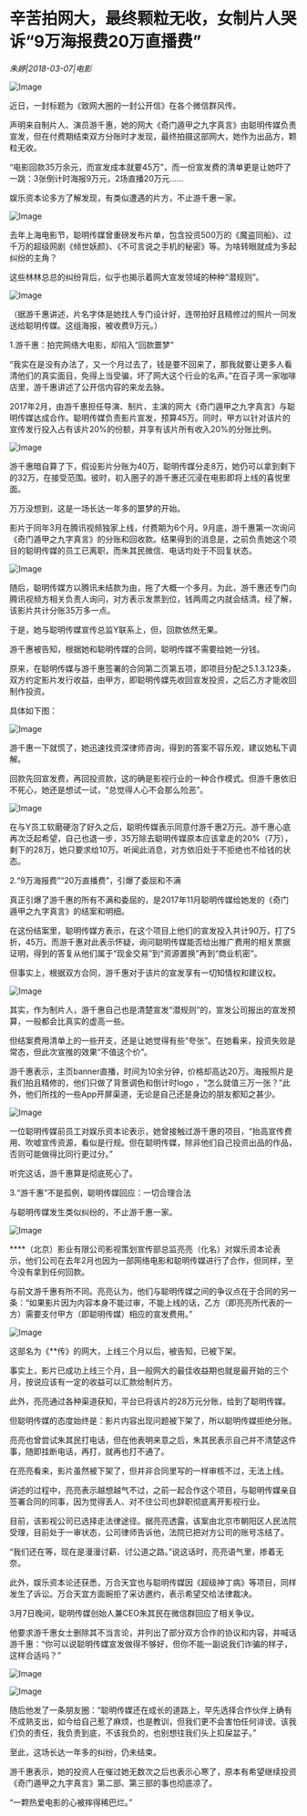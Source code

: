 # 辛苦拍网大，最终颗粒无收，女制片人哭诉“9万海报费20万直播费”

*朱婷|2018-03-07|电影*

![Image](http://static.ylzbl.com/uploads/ueditor/php/upload/image/20180308/1520483284155647.jpeg)

近日，一封标题为《致网大圈的一封公开信》在各个微信群风传。

声明来自制片人、演员游千惠，她的网大《奇门遁甲之九字真言》由聪明传媒负责宣发，但在付费期结束双方分账时才发现，最终拍摄这部网大，她作为出品方，颗粒无收。

“电影回款35万余元，而宣发成本就要45万”，而一份宣发费的清单更是让她吓了一跳：3张倒计时海报9万元，2场直播20万元……

娱乐资本论多方了解发现，有类似遭遇的片方，不止游千惠一家。

![Image](http://p2.pstatp.com/large/6c3900018c26ad0d1385)

去年上海电影节，聪明传媒曾重磅发布片单，包含投资500万的《魔盗同船》、过千万的超级网剧《倾世妖颜》、《不可言说之手机的秘密》等。为啥转眼就成为多起纠纷的主角？

这些林林总总的纠纷背后，似乎也揭示着网大宣发领域的种种“潜规则”。

![Image](http://p2.pstatp.com/large/6c340004bd8c462f160d)

（据游千惠讲述，片名字体是她找人专门设计好，连带拍好且精修过的照片一同发送给聪明传媒。这组海报，被收费9万元。）

1.游千惠：拍完网络大电影，却陷入“回款噩梦”

“我实在是没有办法了，又一个月过去了，钱是要不回来了，那我就要让更多人看清他们的真实面目，免得上当受骗，坏了网大这个行业的名声。”在百子湾一家咖啡店里，游千惠讲述了公开信内容的来龙去脉。

2017年2月，由游千惠担任导演、制片、主演的网大《奇门遁甲之九字真言》与聪明传媒达成合作。聪明传媒负责影片宣发，预算45万。同时，甲方以针对该片的宣传发行投入占有该片20%的份额，并享有该片所有收入20%的分账比例。

![Image](http://p1.pstatp.com/large/6c3800027aae3089b0a9)

游千惠暗自算了下，假设影片分账为40万，聪明传媒分走8万，她仍可以拿到剩下的32万，在接受范围。彼时，初入圈子的游千惠还沉浸在电影即将上线的喜悦里面。

万万没想到，这是一场长达一年多的噩梦的开始。

影片于同年3月在腾讯视频独家上线，付费期为6个月。9月底，游千惠第一次询问《奇门遁甲之九字真言》的分账和回收款。结果得到的消息是，之前负责她这个项目的聪明传媒的员工已离职，而朱其民微信、电话均处于不回复状态。

![Image](http://p2.pstatp.com/large/6c3700036880ad07dadc)

随后，聪明传媒方以腾讯未结款为由，拖了大概一个多月。为此，游千惠还专门向腾讯视频方相关负责人询问，对方表示发票到位，钱两周之内就会结清。经了解，该影片共计分账35万多一点。

于是，她与聪明传媒宣传总监Y联系上，但，回款依然无果。

游千惠被告知，根据她和聪明传媒的合同，聪明传媒不需要给她一分钱。

原来，在聪明传媒与游千惠签署的合同第二页第五项，即项目分配之5.1.3.123条，双方约定影片发行收益，由甲方，即聪明传媒先收回宣发投资，之后乙方才能收回制作投资。

具体如下图：

![Image](http://p3.pstatp.com/large/6c3700036881e95997d7)

游千惠一下就慌了，她迅速找资深律师咨询，得到的答案不容乐观，建议她私下调解。

回款先回宣发费，再回投资款，这的确是影视行业的一种合作模式。但游千惠依旧不死心，她还是想试一试，“总觉得人心不会那么险恶”。

![Image](http://p3.pstatp.com/large/6c340004bd8dfb3383e8)

在与Y员工软磨硬泡了好久之后，聪明传媒表示同意付游千惠2万元。游千惠心底再次泛起希望，自己也退一步，35万除去聪明传媒原本应该拿走的20%（7万），剩下的28万，她只要求给10万。听闻此消息，对方依旧处于不拒绝也不给钱的状态。

2.“9万海报费”“20万直播费”，引爆了委屈和不满

真正引爆了游千惠的所有不满和委屈的，是2017年11月聪明传媒给她发的《奇门遁甲之九字真言》的结案和明细。

在这份结案里，聪明传媒方表示，在这个项目上他们的宣发投入共计90万，打了5折，45万。而游千惠对此表示怀疑，询问聪明传媒能否给出推广费用的相关票据证明，得到的答复从他们属于“现金交易”到“资源置换”再到“商业机密”。

但事实上，根据双方合同，游千惠对于该片的宣发享有一切知情权和建议权。

![Image](http://p3.pstatp.com/large/6c3900018c25762cf1f3)

其实，作为制片人，游千惠自己也是清楚宣发“潜规则”的，宣发公司报出的宣发预算，一般都会比真实的虚高一些。

但结案费用清单上的一些开支，还是让她觉得有些“夸张”。在她看来，投资失败是常态，但此次宣推的效果“不值这个价”。

游千惠表示，主页banner直播，时间为10余分钟，价格却高达20万。海报照片是我们拍且精修的，他们只做了背景调色和倒计时logo ，“怎么就值三万一张？”此外，他们所找的一些App开屏渠道，无论是自己还是身边的朋友都知之甚少。

![Image](http://p1.pstatp.com/large/6c370003687f8610de20)

一位聪明传媒前员工对娱乐资本论表示，她曾接触过游千惠的项目，“抬高宣传费用、吹嘘宣传资源，看似是行规。但在聪明传媒，除非他们自己投资出品的作品，否则可能做得比同行更过分。”

听完这话，游千惠算是彻底死心了。

3.“游千惠”不是孤例，聪明传媒回应：一切合理合法

与聪明传媒发生类似纠纷的，不止游千惠一家。

![Image](http://p2.pstatp.com/large/6c3900018c23263fcf61)

****（北京）影业有限公司影视策划宣传部总监亮亮（化名）对娱乐资本论表示，他们公司在去年2月也因为一部网络电影和聪明传媒进行了合作，但同样，至今没有拿到任何回款。

与前文游千惠有所不同。亮亮认为，他们与聪明传媒之间的争议点在于合同的另一条：“如果影片因为内容本身不能过审，不能上线的话，乙方（即亮亮所代表的一方）需要支付甲方（即聪明传媒）相应的宣发费用。”

![Image](http://p1.pstatp.com/large/6c3900018c24e0088b0c)

这部名为《**传》的网大，上线三个月以后，被告知，已被下架。

事实上，影片已成功上线三个月，且一般网大的最佳收益期也就是最开始的三个月，按说应该有一定的收益可以汇款给制片方。

此外，亮亮通过各种渠道获知，平台已将该片的28万元分账，给到了聪明传媒。

但聪明传媒的态度始终是：影片内容出现问题被下架了，所以聪明传媒拒绝分账。

亮亮也曾尝试朱其民打电话，但在他表明来意之后，朱其民表示自己并不清楚这件事，随即挂断电话，再打，就再也打不通了。

在亮亮看来，影片虽然被下架了，但并非合同里写的一样审核不过，无法上线。

讲述的过程中，亮亮表示越想越气不过，之前一起合作这个项目，与聪明传媒亲自签署合同的同事，因为觉得丢人、对不住公司也辞职彻底离开影视行业。

目前，该影视公司已选择走法律途径。据亮亮透露，该案由北京市朝阳区人民法院受理，目前处于一审状态，公司律师告诉他，法院已把对方公司的账号冻结了。

“我们还在等，现在是漫漫讨薪、讨公道之路。”说这话时，亮亮语气里，掺着无奈。

此外，娱乐资本论还获悉，万合天宜也与聪明传媒因《超级神丁病》等项目，同样发生了诉讼。万合天宜方面婉拒了采访邀约，表示希望交给法律裁决。

3月7日晚间，聪明传媒创始人兼CEO朱其民在微信群回应了相关争议。

他要求游千惠女士删除其不当言论，并列出了部分双方合作的协议和内容，并喊话游千惠：“你可以说聪明传媒宣发做得不够好，但你不能一副说我们诈骗的样子，这样合适吗？”

![Image](http://p3.pstatp.com/large/6c350003d4c04cdc5f48)

![Image](http://p2.pstatp.com/large/6c350003d4bf5c8e71ef)

随后他发了一条朋友圈：“聪明传媒还在成长的道路上，早先选择合作伙伴上确有不成熟支出，如今给自己惹了麻烦，也是教训，但我们更不会害怕任何诽谤。该我们负的责任，我负责到底，不该我负的，也别想往我们头上扣屎盆子。”

至此，这场长达一年多的纠纷，仍未结束。

游千惠表示，她的投资人在催过她无数次之后也表示心寒了，原本有希望继续投资《奇门遁甲之九字真言》第二部、第三部的事也彻底凉了。

“一颗热爱电影的心被摔得稀巴烂。”

